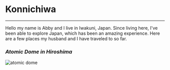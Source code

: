 # Konnichiwa
-----------------------------

Hello my name is Abby and I live in Iwakuni, Japan. Since living here, I've been able to explore Japan, which has been an amazing experience. Here are a few places my husband and I have traveled to so far.

### *Atomic Dome in Hiroshima*
![atomic dome](atomicdome.JPEG)
